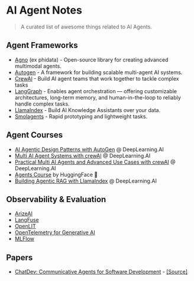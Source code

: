 # AI Agent Notes

> A curated list of awesome things related to AI Agents.


## Agent Frameworks

- [Agno](https://www.agno.com/) (ex phidata) - Open-source library for creating advanced multimodal agents.
- [Autogen](https://microsoft.github.io/autogen/stable//index.html) - A framework for building scalable multi-agent AI systems.
- [CrewAI](https://www.crewai.com/) - Build AI agent teams that work together to tackle complex tasks
- [LangGraph](https://www.langchain.com/langgraph) - Enables agent orchestration — offering customizable architectures, long-term memory, and human-in-the-loop to reliably handle complex tasks.
- [LlamaIndex](https://www.llamaindex.ai/) - Build AI Knowledge Assistants over your data.
- [Smolagents](https://smolagents.org/) - Rapid prototyping and lightweight tasks.

## Agent Courses

- [AI Agentic Design Patterns with AutoGen](https://www.deeplearning.ai/short-courses/ai-agentic-design-patterns-with-autogen/) @ DeepLearning.AI
- [Multi AI Agent Systems with crewAI](https://www.deeplearning.ai/short-courses/multi-ai-agent-systems-with-crewai/) @ DeepLearning.AI
- [Practical Multi AI Agents and Advanced Use Cases with crewAI](https://www.deeplearning.ai/short-courses/practical-multi-ai-agents-and-advanced-use-cases-with-crewai/) @ DeepLearning.AI
- [Agents Course](https://huggingface.co/learn/agents-course/unit2/langgraph/introduction) by HuggingFace 🤗
- [Building Agentic RAG with LlamaIndex](https://www.deeplearning.ai/short-courses/building-agentic-rag-with-llamaindex/) @ DeepLearning.AI

## Observability & Evaluation

- [ArizeAI](https://arize.com/)
- [LangFuse](https://langfuse.com/)
- [OpenLIT](https://openlit.io/)
- [OpenTelemetry for Generative AI](https://opentelemetry.io/blog/2024/otel-generative-ai/)
- [MLFlow](https://mlflow.org/docs/latest/llms/)

## Papers

- [ChatDev: Communicative Agents for Software Development](https://arxiv.org/abs/2307.07924) - [[Source]](https://github.com/OpenBMB/ChatDev)
